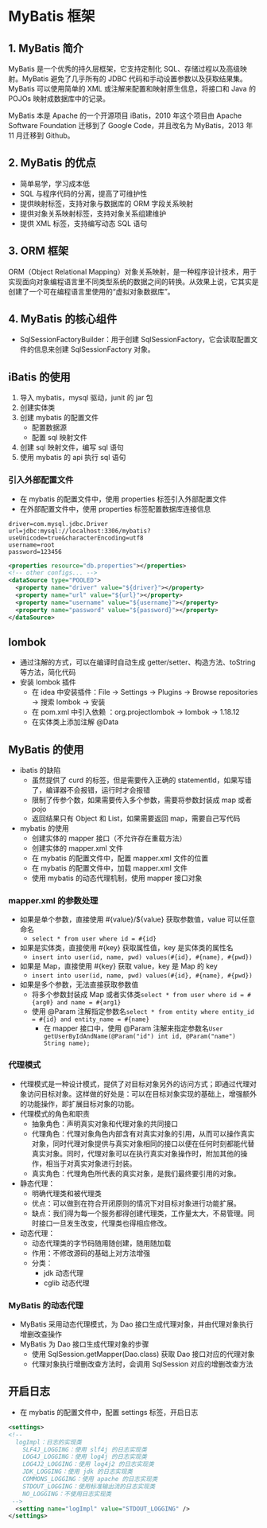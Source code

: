 # MyBatis 框架

## 1. MyBatis 简介

MyBatis 是一个优秀的持久层框架，它支持定制化 SQL、存储过程以及高级映射。MyBatis 避免了几乎所有的 JDBC 代码和手动设置参数以及获取结果集。MyBatis 可以使用简单的 XML 或注解来配置和映射原生信息，将接口和 Java 的 POJOs 映射成数据库中的记录。

MyBatis 本是 Apache 的一个开源项目 iBatis，2010 年这个项目由 Apache Software Foundation 迁移到了 Google Code，并且改名为 MyBatis，2013 年 11 月迁移到 Github。

## 2. MyBatis 的优点

- 简单易学，学习成本低
- SQL 与程序代码的分离，提高了可维护性
- 提供映射标签，支持对象与数据库的 ORM 字段关系映射
- 提供对象关系映射标签，支持对象关系组建维护
- 提供 XML 标签，支持编写动态 SQL 语句

## 3. ORM 框架

ORM（Object Relational Mapping）对象关系映射，是一种程序设计技术，用于实现面向对象编程语言里不同类型系统的数据之间的转换。从效果上说，它其实是创建了一个可在编程语言里使用的“虚拟对象数据库”。

## 4. MyBatis 的核心组件

- SqlSessionFactoryBuilder：用于创建 SqlSessionFactory，它会读取配置文件的信息来创建 SqlSessionFactory 对象。

## iBatis 的使用

1. 导入 mybatis，mysql 驱动，junit 的 jar 包
2. 创建实体类
3. 创建 mybatis 的配置文件
   - 配置数据源
   - 配置 sql 映射文件
4. 创建 sql 映射文件，编写 sql 语句
5. 使用 mybatis 的 api 执行 sql 语句

### 引入外部配置文件

- 在 mybatis 的配置文件中，使用 properties 标签引入外部配置文件
- 在外部配置文件中，使用 properties 标签配置数据库连接信息

```properties
driver=com.mysql.jdbc.Driver
url=jdbc:mysql://localhost:3306/mybatis?useUnicode=true&characterEncoding=utf8
username=root
password=123456
```

```xml
<properties resource="db.properties"></properties>
<!-- other configs... -->
<dataSource type="POOLED">
  <property name="driver" value="${driver}"></property>
  <property name="url" value="${url}"></property>
  <property name="username" value="${username}"></property>
  <property name="password" value="${password}"></property>
</dataSource>
```

## lombok

- 通过注解的方式，可以在编译时自动生成 getter/setter、构造方法、toString 等方法，简化代码
- 安装 lombok 插件
  - 在 idea 中安装插件：File -> Settings -> Plugins -> Browse repositories -> 搜索 lombok -> 安装
  - 在 pom.xml 中引入依赖 ：org.projectlombok -> lombok -> 1.18.12
  - 在实体类上添加注解 @Data

## MyBatis 的使用

- ibatis 的缺陷
  - 虽然提供了 curd 的标签，但是需要传入正确的 statementId，如果写错了，编译器不会报错，运行时才会报错
  - 限制了传参个数，如果需要传入多个参数，需要将参数封装成 map 或者 pojo
  - 返回结果只有 Object 和 List，如果需要返回 map，需要自己写代码
- mybatis 的使用
  - 创建实体的 mapper 接口（不允许存在重载方法）
  - 创建实体的 mapper.xml 文件
  - 在 mybatis 的配置文件中，配置 mapper.xml 文件的位置
  - 在 mybatis 的配置文件中，加载 mapper.xml 文件
  - 使用 mybatis 的动态代理机制，使用 mapper 接口对象

### mapper.xml 的参数处理

- 如果是单个参数，直接使用 #{value}/${value} 获取参数值，value 可以任意命名
  - `select * from user where id = #{id}`
- 如果是实体类，直接使用 #{key} 获取属性值，key 是实体类的属性名
  - `insert into user(id, name, pwd) values(#{id}, #{name}, #{pwd})`
- 如果是 Map，直接使用 #{key} 获取 value，key 是 Map 的 key
  - `insert into user(id, name, pwd) values(#{id}, #{name}, #{pwd})`
- 如果是多个参数，无法直接获取参数值
  - 将多个参数封装成 Map 或者实体类`select * from user where id = #{arg0} and name = #{arg1}`
  - 使用 @Param 注解指定参数名`select * from entity where entity_id = #{id} and entity_name = #{name}`
    - 在 mapper 接口中，使用 @Param 注解来指定参数名`User getUserByIdAndName(@Param("id") int id, @Param("name") String name);`

### 代理模式

- 代理模式是一种设计模式，提供了对目标对象另外的访问方式；即通过代理对象访问目标对象。这样做的好处是：可以在目标对象实现的基础上，增强额外的功能操作，即扩展目标对象的功能。
- 代理模式的角色和职责
  - 抽象角色：声明真实对象和代理对象的共同接口
  - 代理角色：代理对象角色内部含有对真实对象的引用，从而可以操作真实对象，同时代理对象提供与真实对象相同的接口以便在任何时刻都能代替真实对象。同时，代理对象可以在执行真实对象操作时，附加其他的操作，相当于对真实对象进行封装。
  - 真实角色：代理角色所代表的真实对象，是我们最终要引用的对象。
- 静态代理：
  - 明确代理类和被代理类
  - 优点：可以做到在符合开闭原则的情况下对目标对象进行功能扩展。
  - 缺点：我们得为每一个服务都得创建代理类，工作量太大，不易管理。同时接口一旦发生改变，代理类也得相应修改。
- 动态代理：
  - 动态代理类的字节码随用随创建，随用随加载
  - 作用：不修改源码的基础上对方法增强
  - 分类：
    - jdk 动态代理
    - cglib 动态代理

### MyBatis 的动态代理

- MyBatis 采用动态代理模式，为 Dao 接口生成代理对象，并由代理对象执行增删改查操作
- MyBatis 为 Dao 接口生成代理对象的步骤
  - 使用 SqlSession.getMapper(Dao.class) 获取 Dao 接口对应的代理对象
  - 代理对象执行增删改查方法时，会调用 SqlSession 对应的增删改查方法

## 开启日志

- 在 mybatis 的配置文件中，配置 settings 标签，开启日志

```xml
<settings>
<!--
  logImpl：日志的实现类
    SLF4J_LOGGING：使用 slf4j 的日志实现类
    LOG4J_LOGGING：使用 log4j 的日志实现类
    LOG4J2_LOGGING：使用 log4j2 的日志实现类
    JDK_LOGGING：使用 jdk 的日志实现类
    COMMONS_LOGGING：使用 apache 的日志实现类
    STDOUT_LOGGING：使用标准输出流的日志实现类
    NO_LOGGING：不使用日志实现类
 -->
  <setting name="logImpl" value="STDOUT_LOGGING" />
</settings>
```
